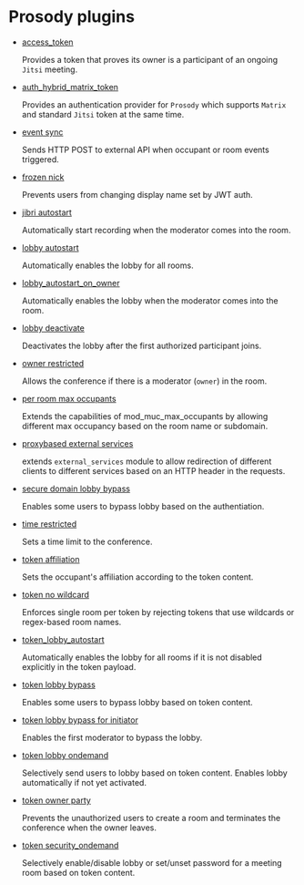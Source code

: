 # Prosody plugins

- [access_token](access_token/)

  Provides a token that proves its owner is a participant of an ongoing `Jitsi`
  meeting.

- [auth_hybrid_matrix_token](auth_hybrid_matrix_token/)

  Provides an authentication provider for `Prosody` which supports `Matrix` and
  standard `Jitsi` token at the same time.

- [event sync](event_sync/)

  Sends HTTP POST to external API when occupant or room events triggered.

- [frozen nick](frozen_nick/)

  Prevents users from changing display name set by JWT auth.

- [jibri autostart](jibri_autostart/)

  Automatically start recording when the moderator comes into the room.

- [lobby autostart](lobby_autostart/)

  Automatically enables the lobby for all rooms.

- [lobby_autostart_on_owner](lobby_autostart_on_owner/)

  Automatically enables the lobby when the moderator comes into the room.

- [lobby deactivate](lobby_deactivate/)

  Deactivates the lobby after the first authorized participant joins.

- [owner restricted](owner_restricted/)

  Allows the conference if there is a moderator (`owner`) in the room.

- [per room max occupants](per_room_max_occupants/)

  Extends the capabilities of mod_muc_max_occupants by allowing different max
  occupancy based on the room name or subdomain.

- [proxybased external services](proxybased_external_services/)

  extends `external_services` module to allow redirection of different clients
  to different services based on an HTTP header in the requests.

- [secure domain lobby bypass](secure_domain_lobby_bypass/)

  Enables some users to bypass lobby based on the authentiation.

- [time restricted](time_restricted/)

  Sets a time limit to the conference.

- [token affiliation](token_affiliation/)

  Sets the occupant's affiliation according to the token content.

- [token no wildcard](token_no_wildcard/)

  Enforces single room per token by rejecting tokens that use wildcards or
  regex-based room names.

- [token_lobby_autostart](token_lobby_autostart/)

  Automatically enables the lobby for all rooms if it is not disabled explicitly
  in the token payload.

- [token lobby bypass](token_lobby_bypass/)

  Enables some users to bypass lobby based on token content.

- [token lobby bypass for initiator](token_lobby_bypass_for_initiator/)

  Enables the first moderator to bypass the lobby.

- [token lobby ondemand](token_lobby_ondemand/)

  Selectively send users to lobby based on token content. Enables lobby
  automatically if not yet activated.

- [token owner party](token_owner_party/)

  Prevents the unauthorized users to create a room and terminates the conference
  when the owner leaves.

- [token security_ondemand](token_security_ondemand/)

  Selectively enable/disable lobby or set/unset password for a meeting room
  based on token content.
